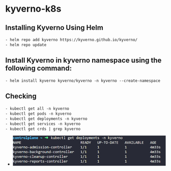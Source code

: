 # kyverno-k8s

## Installing Kyverno Using Helm
```
- helm repo add kyverno https://kyverno.github.io/kyverno/
- helm repo update
```

## Install Kyverno in kyverno namespace using the following command:
```
- helm install kyverno kyverno/kyverno -n kyverno --create-namespace
```
## Checking 
```
- kubectl get all -n kyverno
- kubectl get pods -n kyverno
- kubectl get deployments -n kyverno
- kubectl get services -n kyverno
- kubectl get crds | grep kyverno
```
- ![alt text](image.png)

##
